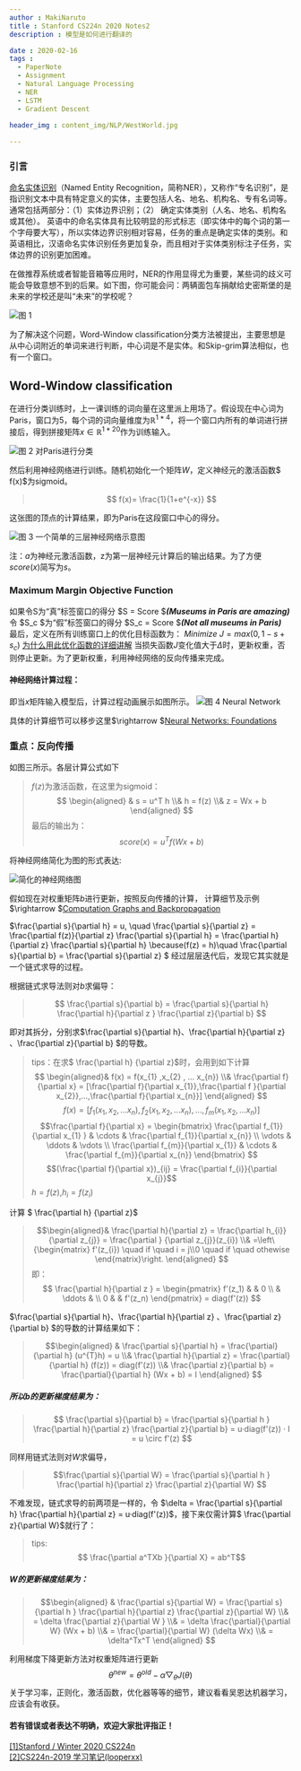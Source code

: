```yaml
---
author : MakiNaruto
title : Stanford CS224n 2020 Notes2
description : 模型是如何进行翻译的

date : 2020-02-16
tags : 
  - PaperNote
  - Assignment
  - Natural Language Processing
  - NER
  - LSTM
  - Gradient Descent
  
header_img : content_img/NLP/WestWorld.jpg

---
```



### 引言
[命名实体识别](https://baike.baidu.com/item/%E5%91%BD%E5%90%8D%E5%AE%9E%E4%BD%93%E8%AF%86%E5%88%AB/6968430?fr=aladdin)（Named Entity Recognition，简称NER），又称作“专名识别”，是指识别文本中具有特定意义的实体，主要包括人名、地名、机构名、专有名词等。
通常包括两部分：（1）实体边界识别；（2） 确定实体类别（人名、地名、机构名或其他）。
英语中的命名实体具有比较明显的形式标志（即实体中的每个词的第一个字母要大写），所以实体边界识别相对容易，任务的重点是确定实体的类别。和英语相比，汉语命名实体识别任务更加复杂，而且相对于实体类别标注子任务，实体边界的识别更加困难。

在做推荐系统或者智能音箱等应用时，NER的作用显得尤为重要，某些词的歧义可能会导致意想不到的后果。如下图，你可能会问：两辆面包车捐献给史密斯堡的是未来的学校还是叫“未来”的学校呢？

![图 1](/content_img/NLP/CS224N-02/img1.png)

为了解决这个问题，Word-Window classification分类方法被提出，主要思想是从中心词附近的单词来进行判断，中心词是不是实体。和Skip-grim算法相似，也有一个窗口。
## Word-Window classification
在进行分类训练时，上一课训练的词向量在这里派上用场了。假设现在中心词为Paris，窗口为5，每个词的词向量维度为$\mathbb{R}^{1*4}$，将一个窗口内所有的单词进行拼接后，得到拼接矩阵$x \in \mathbb{R}^{1*20}$作为训练输入。

![图 2  对Paris进行分类](/content_img/NLP/CS224N-02/img2.png  "对Paris进行分类")

然后利用神经网络进行训练。随机初始化一个矩阵$W$，定义神经元的激活函数$ f(x)$为sigmoid。
>$$ f(x)= \frac{1}{1+e^{-x}} $$

这张图的顶点的计算结果，即为Paris在这段窗口中心的得分。

![图 3 一个简单的三层神经网络示意图](/content_img/NLP/CS224N-02/img3.png "一个简单的三层神经网络示意图")

注：$a$为神经元激活函数，z为第一层神经元计算后的输出结果。为了方便$score(x)$简写为$s$。 
### Maximum Margin Objective Function
如果令S为“真”标签窗口的得分
$S = Score $_**(Museums in Paris are amazing)**_ 
令 $S_c $为“假”标签窗口的得分
$S_c = Score $_**(Not all museums in Paris)**_  
最后，定义在所有训练窗口上的优化目标函数为：
$Minimize$ $J = max(0,1 - s + s_c)$
[为什么用此优化函数的详细讲解](https://looperxx.github.io/CS224n-2019-03-Word%20Window%20Classification,Neural%20Networks,%20and%20Matrix%20Calculus/#14-maximum-margin-objective-function)
当损失函数$J$变化值大于$\Delta$时，更新权重，否则停止更新。为了更新权重，利用神经网络的反向传播来完成。

#### 神经网络计算过程：
即当$x$矩阵输入模型后，计算过程动画展示如图所示。
![图 4  Neural Network](/content_img/NLP/CS224N-02/img4.gif  "Neural Network")

具体的计算细节可以移步这里$\rightarrow $[Neural Networks: Foundations](https://looperxx.github.io/CS224n-2019-03-Word%20Window%20Classification,Neural%20Networks,%20and%20Matrix%20Calculus/#notes-03-neural-networks-backpropagation)

### 重点：反向传播
如图三所示。各层计算公式如下
>$f(z)$为激活函数，在这里为sigmoid：
>$$
\begin{aligned} &
s = u^T h \\&
h = f(z) \\&
z = Wx + b 
\end{aligned}
$$
最后的输出为：
$$score(x)=u^T f(Wx+b)$$

将神经网络简化为图的形式表达:

![简化的神经网络图](/content_img/NLP/CS224N-02/backpropagation.png)

假如现在对权重矩阵$b$进行更新，按照反向传播的计算，
计算细节及示例$\rightarrow $[Computation Graphs and Backpropagation](https://looperxx.github.io/CS224n-2019-04-Backpropagation%20and%20Computation%20Graphs/#2-computation-graphs-and-backpropagation)

$\frac{\partial s}{\partial h} = u,  \quad 
\frac{\partial s}{\partial z} = \frac{\partial f(z)}{\partial z} \frac{\partial s}{\partial h} =  \frac{\partial h}{\partial z} \frac{\partial s}{\partial h} \because(f(z) = h)\quad 
\frac{\partial s}{\partial b} = \frac{\partial s}{\partial z}
$   经过层层迭代后，发现它其实就是一个链式求导的过程。

根据链式求导法则对$b$求偏导：
>$$
\frac{\partial s}{\partial b} =  \frac{\partial s}{\partial h} \frac{\partial h}{\partial z } \frac{\partial z}{\partial b}
$$


即对其拆分，分别求$\frac{\partial s}{\partial h}、\frac{\partial h}{\partial z} 、\frac{\partial z}{\partial b} $的导数。

>tips：在求$ \frac{\partial h} {\partial z}$时，会用到如下计算
>$$ \begin{aligned}& 
f(x) = f(x_{1} ,x_{2} , ... x_{n}) \\&
\frac{\partial f}{\partial x}  = [\frac{\partial f}{\partial x_{1}},\frac{\partial f }{\partial x_{2}},...,\frac{\partial f}{\partial x_{n}}]
\end{aligned}
$$
> $$f(x) = [f_{1}(x_{1},x_{2},...x_{n}),f_{2}(x_{1},x_{2},...x_{n}),...,f_{m}(x_{1},x_{2},...x_{n})] $$
> $$\frac{\partial f}{\partial x} 
 = \begin{bmatrix}
\frac{\partial f_{1}}{\partial x_{1} } & \cdots  & \frac{\partial f_{1}}{\partial x_{n}} \\ 
 \vdots &  \ddots  & \vdots \\ 
\frac{\partial f_{m}}{\partial x_{1}} & \cdots & \frac{\partial f_{m}}{\partial x_{n}}
\end{bmatrix} 
$$
> $$(\frac{\partial f}{\partial x})_{ij}  = \frac{\partial f_{i}}{\partial x_{j}}$$
> $h = f(z)$,$h_{i} = f(z_{i})$  

计算 $ \frac{\partial h} {\partial z}$
> $$\begin{aligned}&
\frac{\partial h}{\partial z} 
= \frac{\partial h_{i}} {\partial z_{j}} =  \frac{\partial } {\partial z_{j}}(z_{i}) \\&
=\left\{\begin{matrix}
f'(z_{i}) \quad if  \quad i = j\\0 \quad if \quad othewise
\end{matrix}\right.
\end{aligned}
$$ 
即：$$ \frac{\partial h}{\partial z }  
= \begin{pmatrix}
 f'(z_1)  &  & 0  \\  
& \ddots  & \\ 
0 &  &  f'(z_n) 
\end{pmatrix} = diag(f'(z)) $$

$\frac{\partial s}{\partial h}、\frac{\partial h}{\partial z} 、\frac{\partial z}{\partial b} $的导数的计算结果如下：
>$$\begin{aligned} &
\frac{\partial s}{\partial h} = \frac{\partial}{\partial h} (u^{T}h) = u  \\&
\frac{\partial h}{\partial z} = \frac{\partial}{\partial h} (f(z)) = diag(f'(z)) \\&
\frac{\partial z}{\partial b} = \frac{\partial}{\partial h} (Wx + b) = I
\end{aligned}
$$

##### 所以$b$的更新梯度结果为：
>$$ 
\frac{\partial s}{\partial b} 
= \frac{\partial s}{\partial h } \frac{\partial h}{\partial z} \frac{\partial z}{\partial b} 
= u·diag(f'(z)) · I 
= u \circ f'(z)
$$


同样用链式法则对$W$求偏导，
>$$\frac{\partial s}{\partial W} 
= \frac{\partial s}{\partial h }  \frac{\partial h}{\partial z} \frac{\partial z}{\partial W} $$

不难发现，链式求导的前两项是一样的，令 $\delta  = \frac{\partial s}{\partial h} \frac{\partial h}{\partial z}  =  u·diag(f'(z))$，接下来仅需计算$ \frac{\partial z}{\partial W}$就行了：

>tips:
$$ \frac{\partial a^TXb }{\partial X} = ab^T$$

##### $W$的更新梯度结果为：
>$$\begin{aligned} &
\frac{\partial s}{\partial W} 
= \frac{\partial s}{\partial h } \frac{\partial h}{\partial z} \frac{\partial z}{\partial W} \\&
= \delta \frac{\partial z}{\partial W } \\&
= \delta \frac{\partial}{\partial W} (Wx + b) \\&
= \frac{\partial}{\partial W} (\delta Wx) \\&
=  \delta^Tx^T 
\end{aligned}
$$

利用梯度下降更新方法对权重矩阵进行更新
$$\theta^{new} = \theta^{old} - \alpha \bigtriangledown_{\theta}J(\theta)$$
关于学习率，正则化，激活函数，优化器等等的细节，建议看看吴恩达机器学习，应该会有收获。
#### 若有错误或者表达不明确，欢迎大家批评指正！

[[1]Stanford / Winter 2020 CS224n](http://web.stanford.edu/class/cs224n/)<br>
[[2]CS224n-2019 学习笔记(looperxx)](https://looperxx.github.io/CS224n-2019-03-Word%20Window%20Classification,Neural%20Networks,%20and%20Matrix%20Calculus/)
